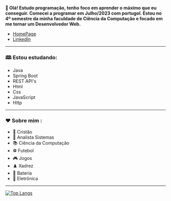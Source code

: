 **👋 Olá! Estudo programação, tenho foco em aprender o máximo que eu conseguir. Comecei a programar em Julho/2023 com portugol. Estou no 4º semestre da minha faculdade de Ciência da Computação e 
focado em me tornar um Desenvolvedor Web.**

- [HomePage](https://alefismael.github.io/homepage)
- [LinkedIn](https://linkedin.com/in/álef-ismael-80635a246)

---

### 🕮 Estou estudando:

- Java
- Spring Boot
- REST API's
- Html
- Css
- JavaScript
- Http

---

### ❤️ Sobre mim :

- 🙏 Cristão
- 💼 Analista Sistemas
- 📚 Ciência da Computação
- ⚽ Futebol
- 🎮 Jogos
- ♟️ Xadrez
- 🥁 Bateria
- 🎵 Eletrônica

---
  
[![Top Langs](https://github-readme-stats.vercel.app/api/top-langs/?username=alefismael\&layout=compact)](https://github.com/anuraghazra/github-readme-stats)
